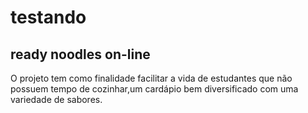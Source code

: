 # testando
## ready noodles on-line
O projeto tem como finalidade facilitar a vida de estudantes que não possuem tempo de cozinhar,um cardápio bem diversificado com uma variedade de sabores. 
